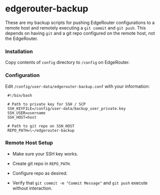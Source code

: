 # edgerouter-backup

These are my backup scripts for pushing EdgeRouter configurations to a remote host and remotely executing a `git commit` and `git push`. This depends on having `git` and a git repo configured on the remote host, not the EdgeRouter.

### Installation

Copy contents of `config` directory to `/config` on EdgeRouter.

### Configuration

Edit `/config/user-data/edgerouter-backup.conf` with your information:

     #!/bin/bash

     # Path to private key for SSH / SCP
     SSH_KEYFILE=/config/user-data/backup_user_private.key
     SSH_USER=username
     SSH_HOST=host
     
     # Path to git repo on SSH_HOST
     REPO_PATH=\~/edgerouter-backup

### Remote Host Setup

* Make sure your SSH key works.

* Create git repo in `REPO_PATH`.

* Configure repo as desired.

* Verify that `git commit -m "Commit Message"` and `git push` execute without interaction.
